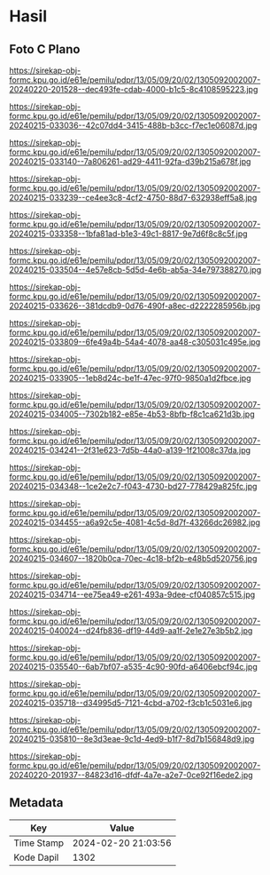 # Hasil

## Foto C Plano

https://sirekap-obj-formc.kpu.go.id/e61e/pemilu/pdpr/13/05/09/20/02/1305092002007-20240220-201528--dec493fe-cdab-4000-b1c5-8c4108595223.jpg

https://sirekap-obj-formc.kpu.go.id/e61e/pemilu/pdpr/13/05/09/20/02/1305092002007-20240215-033036--42c07dd4-3415-488b-b3cc-f7ec1e06087d.jpg

https://sirekap-obj-formc.kpu.go.id/e61e/pemilu/pdpr/13/05/09/20/02/1305092002007-20240215-033140--7a806261-ad29-4411-92fa-d39b215a678f.jpg

https://sirekap-obj-formc.kpu.go.id/e61e/pemilu/pdpr/13/05/09/20/02/1305092002007-20240215-033239--ce4ee3c8-4cf2-4750-88d7-632938eff5a8.jpg

https://sirekap-obj-formc.kpu.go.id/e61e/pemilu/pdpr/13/05/09/20/02/1305092002007-20240215-033358--1bfa81ad-b1e3-49c1-8817-9e7d6f8c8c5f.jpg

https://sirekap-obj-formc.kpu.go.id/e61e/pemilu/pdpr/13/05/09/20/02/1305092002007-20240215-033504--4e57e8cb-5d5d-4e6b-ab5a-34e797388270.jpg

https://sirekap-obj-formc.kpu.go.id/e61e/pemilu/pdpr/13/05/09/20/02/1305092002007-20240215-033626--381dcdb9-0d76-490f-a8ec-d2222285956b.jpg

https://sirekap-obj-formc.kpu.go.id/e61e/pemilu/pdpr/13/05/09/20/02/1305092002007-20240215-033809--6fe49a4b-54a4-4078-aa48-c305031c495e.jpg

https://sirekap-obj-formc.kpu.go.id/e61e/pemilu/pdpr/13/05/09/20/02/1305092002007-20240215-033905--1eb8d24c-be1f-47ec-97f0-9850a1d2fbce.jpg

https://sirekap-obj-formc.kpu.go.id/e61e/pemilu/pdpr/13/05/09/20/02/1305092002007-20240215-034005--7302b182-e85e-4b53-8bfb-f8c1ca621d3b.jpg

https://sirekap-obj-formc.kpu.go.id/e61e/pemilu/pdpr/13/05/09/20/02/1305092002007-20240215-034241--2f31e623-7d5b-44a0-a139-1f21008c37da.jpg

https://sirekap-obj-formc.kpu.go.id/e61e/pemilu/pdpr/13/05/09/20/02/1305092002007-20240215-034348--1ce2e2c7-f043-4730-bd27-778429a825fc.jpg

https://sirekap-obj-formc.kpu.go.id/e61e/pemilu/pdpr/13/05/09/20/02/1305092002007-20240215-034455--a6a92c5e-4081-4c5d-8d7f-43266dc26982.jpg

https://sirekap-obj-formc.kpu.go.id/e61e/pemilu/pdpr/13/05/09/20/02/1305092002007-20240215-034607--1820b0ca-70ec-4c18-bf2b-e48b5d520756.jpg

https://sirekap-obj-formc.kpu.go.id/e61e/pemilu/pdpr/13/05/09/20/02/1305092002007-20240215-034714--ee75ea49-e261-493a-9dee-cf040857c515.jpg

https://sirekap-obj-formc.kpu.go.id/e61e/pemilu/pdpr/13/05/09/20/02/1305092002007-20240215-040024--d24fb836-df19-44d9-aa1f-2e1e27e3b5b2.jpg

https://sirekap-obj-formc.kpu.go.id/e61e/pemilu/pdpr/13/05/09/20/02/1305092002007-20240215-035540--6ab7bf07-a535-4c90-90fd-a6406ebcf94c.jpg

https://sirekap-obj-formc.kpu.go.id/e61e/pemilu/pdpr/13/05/09/20/02/1305092002007-20240215-035718--d34995d5-7121-4cbd-a702-f3cb1c5031e6.jpg

https://sirekap-obj-formc.kpu.go.id/e61e/pemilu/pdpr/13/05/09/20/02/1305092002007-20240215-035810--8e3d3eae-9c1d-4ed9-b1f7-8d7b156848d9.jpg

https://sirekap-obj-formc.kpu.go.id/e61e/pemilu/pdpr/13/05/09/20/02/1305092002007-20240220-201937--84823d16-dfdf-4a7e-a2e7-0ce92f16ede2.jpg


## Metadata

| Key        | Value               |
| ---------- | ------------------- |
| Time Stamp | 2024-02-20 21:03:56 |
| Kode Dapil | 1302                |



